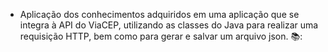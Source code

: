 - Aplicação dos conhecimentos adquiridos em uma aplicação que se integra à API do ViaCEP, utilizando as classes do Java para realizar uma requisição HTTP, bem como para gerar e salvar um arquivo json. 📚:

